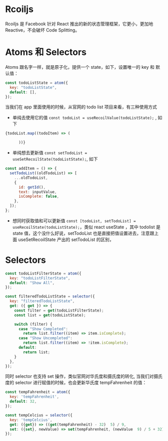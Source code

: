 # Rcoiljs

Rcoiljs 是 Facebook 针对 React 推出的新的状态管理框架，它更小，更加地 Reactive，不会破坏 Code Splitting。

# Atoms 和 Selectors

Atoms 跟名字一样，就是原子化，提供一个 state，如下，设置唯一的 key 和 默认值：

```js
const todoListState = atom({
  key: "todoListState",
  default: [],
});
```

当我们在 app 里面使用的时候，从官网的 todo list 项目来看，有三种使用方式

- 单纯去使用它的值 `const todoList = useRecoilValue(todoListState);` , 如下

```js
{todoList.map((todoItem) => (

      ))}
```

- 单纯想去更新值 `const setTodoList = useSetRecoilState(todoListState);`, 如下

```js
const addItem = () => {
  setTodoList((oldTodoList) => [
    ...oldTodoList,
    {
      id: getId(),
      text: inputValue,
      isComplete: false,
    },
  ]);
};
```

- 想同时获取值和可以更新值 `const [todoList, setTodoList] = useRecoilState(todoListState);`，类似 react useState ，其中 todolist 是 state 值，这个没什么好说，setTodoList 也是直接把值设置进去，注意跟上面 useSetRecoilState 产出的 setTodoList 的区别，

# Selectors

```js
const todoListFilterState = atom({
  key: "todoListFilterState",
  default: "Show All",
});

const filteredTodoListState = selector({
  key: "filteredTodoListState",
  get: ({ get }) => {
    const filter = get(todoListFilterState);
    const list = get(todoListState);

    switch (filter) {
      case "Show Completed":
        return list.filter((item) => item.isComplete);
      case "Show Uncompleted":
        return list.filter((item) => !item.isComplete);
      default:
        return list;
    }
  },
});
```

同时 selector 也支持 set 操作，类似官网对华氏度和摄氏度的转化, 当我们对摄氏度的 selector 进行赋值的时候，也会更新华氏度 tempFahrenheit 的值：

```js
const tempFahrenheit = atom({
  key: 'tempFahrenheit',
  default: 32,
});

const tempCelcius = selector({
  key: 'tempCelcius',
  get: ({get}) => ((get(tempFahrenheit) - 32)  5) / 9,
  set: ({set}, newValue) => set(tempFahrenheit, (newValue  9) / 5 + 32),
});
```
